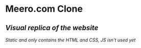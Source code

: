 # **Meero.com Clone**
## _Visual replica of the website_
_Static and only contains the HTML and CSS, JS isn't used yet_
